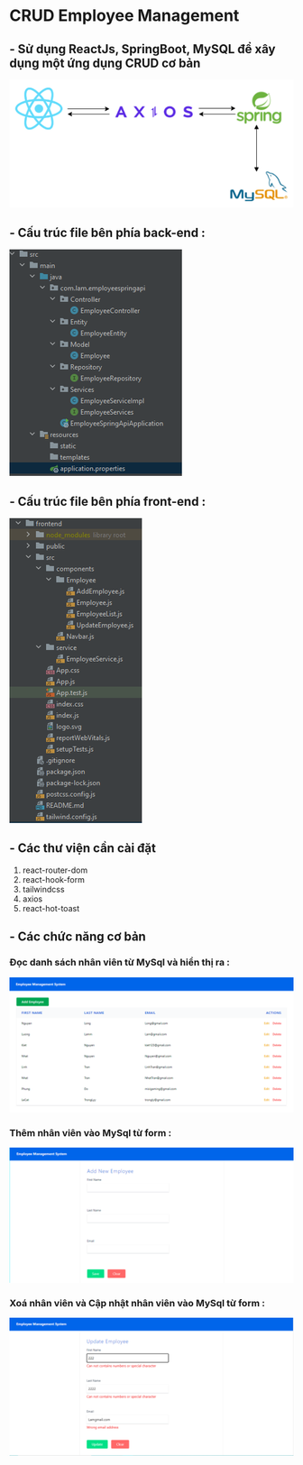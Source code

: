 # CRUD Employee Management

## - Sử dụng ReactJs, SpringBoot, MySQL để xây dụng một ứng dụng CRUD cơ bản

![Structure](image/reactspring.png)

## - Cấu trúc file bên phía back-end :

![Structure](image/springstructure.png)

## - Cấu trúc file bên phía front-end :

![Structure](image/reactstructure.png)

## - Các thư viện cần cài đặt

1. react-router-dom
2. react-hook-form
3. tailwindcss
4. axios
5. react-hot-toast

## - Các chức năng cơ bản

### Đọc danh sách nhân viên từ MySql và hiển thị ra :

![ListEmployee](image/listemployee.png)

### Thêm nhân viên vào MySql từ form :

![AddEmployee](image/addemployee.png)

### Xoá nhân viên và Cập nhật nhân viên vào MySql từ form :

![EditDeleteEmployee](image/editemployee.png)
